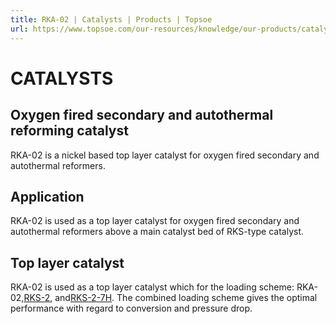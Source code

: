 ```yaml
---
title: RKA-02 | Catalysts | Products | Topsoe
url: https://www.topsoe.com/our-resources/knowledge/our-products/catalysts/rka-02#main-content
---
```


# CATALYSTS

## Oxygen fired secondary and autothermal reforming catalyst

RKA-02 is a nickel based top layer catalyst for oxygen fired secondary and autothermal reformers.

## Application

RKA-02 is used as a top layer catalyst for oxygen fired secondary and autothermal reformers above a main catalyst bed of RKS-type catalyst.

## Top layer catalyst

RKA-02 is used as a top layer catalyst which for the loading scheme: RKA-02,[RKS-2](/products/catalysts/rks-2), and[RKS-2-7H](/products/catalysts/rks-2-7h). The combined loading scheme gives the optimal performance with regard to conversion and pressure drop.